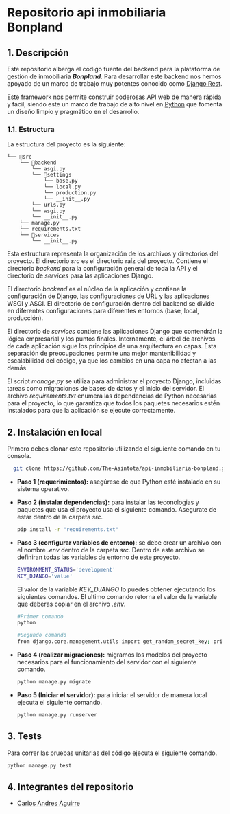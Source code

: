 # Repositorio api inmobiliaria Bonpland

## 1. Descripción

Este repositorio alberga el código fuente del backend para la plataforma de gestión de inmobiliaria **_Bonpland_**. Para desarrollar este backend nos hemos apoyado de un marco de trabajo muy potentes conocido como [Django Rest](https://www.django-rest-framework.org/).

Este framework nos permite construir poderosas API web de manera rápida y fácil, siendo este un marco de trabajo de alto nivel en [Python](https://www.python.org/) que fomenta un diseño limpio y pragmático en el desarrollo.

### 1.1. Estructura
La estructura del proyecto es la siguiente:

```
└── 📁src
    └── 📁backend
        └── asgi.py
        └── 📁settings
            └── base.py
            └── local.py
            └── production.py
            └── __init__.py
        └── urls.py
        └── wsgi.py
        └── __init__.py
    └── manage.py
    └── requirements.txt
    └── 📁services
        └── __init__.py
```

Esta estructura representa la organización de los archivos y directorios del proyecto. El directorio _src_ es el directorio raíz del proyecto. Contiene el directorio _backend_ para la configuración general de toda la API y el directorio de _services_ para las aplicaciones Django.

El directorio _backend_ es el núcleo de la aplicación y contiene la configuración de Django, las configuraciones de URL y las aplicaciones WSGI y ASGI. El directorio de configuración dentro del backend se divide en diferentes configuraciones para diferentes entornos (base, local, producción).

El directorio de _services_ contiene las aplicaciones Django que contendrán la lógica empresarial y los puntos finales. Internamente, el árbol de archivos de cada aplicación sigue los principios de una arquitectura en capas. Esta separación de preocupaciones permite una mejor mantenibilidad y escalabilidad del código, ya que los cambios en una capa no afectan a las demás.

El script _manage.py_ se utiliza para administrar el proyecto Django, incluidas tareas como migraciones de bases de datos y el inicio del servidor. El archivo _requirements.txt_ enumera las dependencias de Python necesarias para el proyecto, lo que garantiza que todos los paquetes necesarios estén instalados para que la aplicación se ejecute correctamente.

## 2. Instalación en local

Primero debes clonar este repositorio utilizando el siguiente comando en tu consola.

```bash
  git clone https://github.com/The-Asintota/api-inmobiliaria-bonpland.git
```

- **Paso 1 (requerimientos):** asegúrese de que Python esté instalado en su sistema operativo.

- **Paso 2 (instalar dependencias):** para instalar las teconologias y paquetes que usa el proyecto usa el siguiente comando. Asegurate de estar dentro de la carpeta _src_.

    ```bash
    pip install -r "requirements.txt"
    ```

- **Paso 3 (configurar variables de entorno):** se debe crear un archivo con el nombre _.env_ dentro de la carpeta _src_. Dentro de este archivo se definiran todas las variables de entorno de este proyecto.

    ```bash
    ENVIRONMENT_STATUS='development'
    KEY_DJANGO='value'
    ```

    El valor de la variable _KEY_DJANGO_ lo puedes obtener ejecutando los siguientes comandos. El ultimo comando retorna el valor de la variable que deberas copiar en el archivo _.env_.

    ```bash
    #Primer comando
    python

    #Segundo comando
    from django.core.management.utils import get_random_secret_key; print(get_random_secret_key()); exit()
    ```

- **Paso 4 (realizar migraciones):** migramos los modelos del proyecto necesarios para el funcionamiento del servidor con el siguiente comando.

    ```bash
    python manage.py migrate
    ```

- **Paso 5 (Iniciar el servidor):** para iniciar el servidor de manera local ejecuta el siguiente comando.

    ```bash
    python manage.py runserver
    ```

## 3. Tests
Para correr las pruebas unitarias del código ejecuta el siguiente comando.

```bash
python manage.py test
```

## 4. Integrantes del repositorio
- [Carlos Andres Aguirre](https://github.com/The-Asintota)